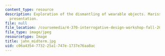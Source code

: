 ```yaml
---
content_type: resource
description: Exploration of the dismantling of wearable objects. Marissa Jahn's midterm
  presentation.
file: null
file_location: /coursemedia/4-370-interrogative-design-workshop-fall-2005/c06a4354773225a1747e1737e76aa8ac_jahn_midterm.jpg
file_type: image/jpeg
resourcetype: Image
title: jahn_midterm.jpg
uid: c06a4354-7732-25a1-747e-1737e76aa8ac
---
```

